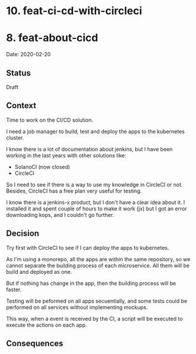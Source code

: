 # 10. feat-ci-cd-with-circleci

# 8. feat-about-cicd

Date: 2020-02-20

## Status

Draft

## Context

Time to work on the CI/CD solution.

I need a job manager to build, test and deploy the apps to the kubernetes
 cluster.

I know there is a lot of documentation about jenkins, but I have been working
in the last years with other solutions like:

* SolanoCI (now closed)
* CircleCI

So I need to see if there is a way to use my knowledge in CircleCI or not.
  Besides, CircleCI has a free plan very useful for testing.

I know there is a jenkins-x product, but I don't have a clear idea about
 it.  I installed it and spent couple of hours to make it work (jx) but I got
 an error downloading kops, and I couldn't go further. 


## Decision

Try first with CircleCI to see if I can deploy the apps to kubernetes.

As I'm using a monorepo, all the apps are within the same repository, so we
 cannot separate the building process of each microservice.  All them will be
 build and deployed as one.

But if nothing has change in the app, then the building process will be faster.

Testing will be peformed on all apps secuentially, and some tests could be
 performed on all services without implementing mockups.

This way, when a event is received by the CI, a script will be executed to 
 execute the actions on each app.

 

## Consequences

